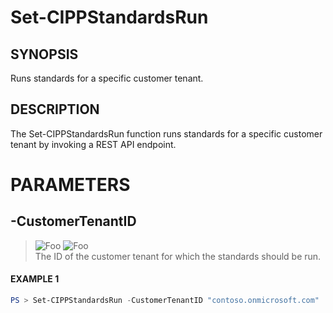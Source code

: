 # Set-CIPPStandardsRun
## SYNOPSIS
Runs standards for a specific customer tenant.
## DESCRIPTION
The Set-CIPPStandardsRun function runs standards for a specific customer tenant by invoking a REST API endpoint.
# PARAMETERS

## **-CustomerTenantID**
> ![Foo](https://img.shields.io/badge/Type-String-Blue?) ![Foo](https://img.shields.io/badge/Mandatory-TRUE-Red?) \
The ID of the customer tenant for which the standards should be run.

 #### EXAMPLE 1
```powershell
PS > Set-CIPPStandardsRun -CustomerTenantID "contoso.onmicrosoft.com"
```

